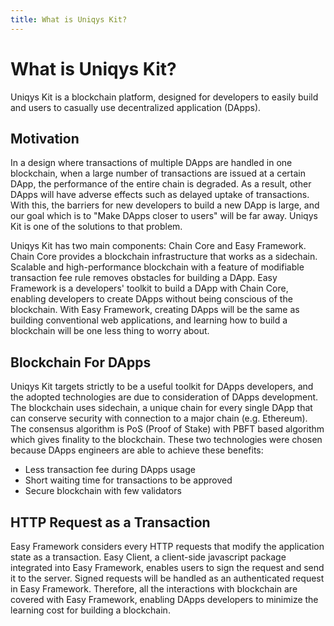 ```yaml
---
title: What is Uniqys Kit?
---
```


# What is Uniqys Kit?

Uniqys Kit is a blockchain platform, designed for developers to easily build and users to casually use decentralized application (DApps).

## Motivation

In a design where transactions of multiple DApps are handled in one blockchain, when a large number of transactions are issued at a certain DApp, the performance of the entire chain is degraded.
As a result, other DApps will have adverse effects such as delayed uptake of transactions.
With this, the barriers for new developers to build a new DApp is large, and our goal which is to "Make DApps closer to users" will be far away.
Uniqys Kit is one of the solutions to that problem.

Uniqys Kit has two main components: Chain Core and Easy Framework.
Chain Core provides a blockchain infrastructure that works as a sidechain.
Scalable and high-performance blockchain with a feature of modifiable transaction fee rule removes obstacles for building a DApp.
Easy Framework is a developers' toolkit to build a DApp with Chain Core, enabling developers to create DApps without being conscious of the blockchain.
With Easy Framework, creating DApps will be the same as building conventional web applications, and learning how to build a blockchain will be one less thing to worry about.

## Blockchain For DApps

Uniqys Kit targets strictly to be a useful toolkit for DApps developers, and the adopted technologies are due to consideration of DApps development.
The blockchain uses sidechain, a unique chain for every single DApp that can conserve security with connection to a major chain (e.g. Ethereum).
The consensus algorithm is PoS (Proof of Stake) with PBFT based algorithm which gives finality to the blockchain.
These two technologies were chosen because DApps engineers are able to achieve these benefits:

- Less transaction fee during DApps usage
- Short waiting time for transactions to be approved
- Secure blockchain with few validators

## HTTP Request as a Transaction

Easy Framework considers every HTTP requests that modify the application state as a transaction.
Easy Client, a client-side javascript package integrated into Easy Framework, enables users to sign the request and send it to the server.
Signed requests will be handled as an authenticated request in Easy Framework.
Therefore, all the interactions with blockchain are covered with Easy Framework, enabling DApps developers to minimize the learning cost for building a blockchain.
